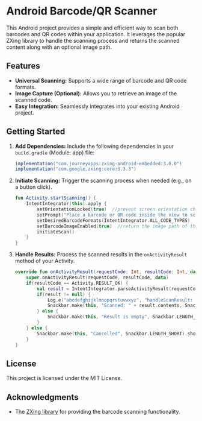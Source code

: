 # Android Barcode/QR Scanner

This Android project provides a simple and efficient way to scan both barcodes and QR codes within your application. It leverages the popular ZXing library to handle the scanning process and returns the scanned content along with an optional image path.

## Features

- **Universal Scanning:** Supports a wide range of barcode and QR code formats.
- **Image Capture (Optional):** Allows you to retrieve an image of the scanned code.
- **Easy Integration:** Seamlessly integrates into your existing Android project.

## Getting Started

1. **Add Dependencies:** Include the following dependencies in your `build.gradle` (Module: app) file:
    ```groovy
    implementation("com.journeyapps:zxing-android-embedded:3.6.0")
    implementation("com.google.zxing:core:3.3.3")
    ```

2. **Initiate Scanning:** Trigger the scanning process when needed (e.g., on a button click).
    ```kotlin
    fun Activity.startScanning() {
        IntentIntegrator(this).apply {
            setOrientationLocked(true)  //prevent screen orientation changes
            setPrompt("Place a barcode or QR code inside the view to scan a code.")  //display prompt message
            setDesiredBarcodeFormats(IntentIntegrator.ALL_CODE_TYPES)  //desired barcode formats to scan
            setBarcodeImageEnabled(true)  //return the image path of the scanned barcode in the result intent
            initiateScan()
        }
    }
    ```

3. **Handle Results:** Process the scanned results in the `onActivityResult` method of your Activity.
    ```kotlin
    override fun onActivityResult(requestCode: Int, resultCode: Int, data: Intent?) {
        super.onActivityResult(requestCode, resultCode, data)
        if(resultCode == Activity.RESULT_OK) {
            val result = IntentIntegrator.parseActivityResult(requestCode, resultCode, data)
            if(result != null) {
                Log.e("abcdefghijklmnopqrstuvwxyz", "handleScanResult: content: ${result.contents} imagePath: ${result.barcodeImagePath}")
                Snackbar.make(this, "Scanned: " + result.contents, Snackbar.LENGTH_LONG).show()
            } else {
                Snackbar.make(this, "Result is empty", Snackbar.LENGTH_SHORT).show()
            }
        } else {
            Snackbar.make(this, "Cancelled", Snackbar.LENGTH_SHORT).show()
        }
    }
    ```

## License

This project is licensed under the MIT License.

## Acknowledgments

- The [ZXing library](https://github.com/zxing/zxing) for providing the barcode scanning functionality.

